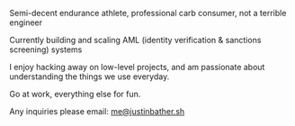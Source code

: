 Semi-decent endurance athlete, professional carb consumer, not a terrible engineer

Currently building and scaling AML (identity verification & sanctions screening) systems

I enjoy hacking away on low-level projects, and am passionate about understanding the things we use everyday. 

Go at work, everything else for fun.

Any inquiries please email: me@justinbather.sh
